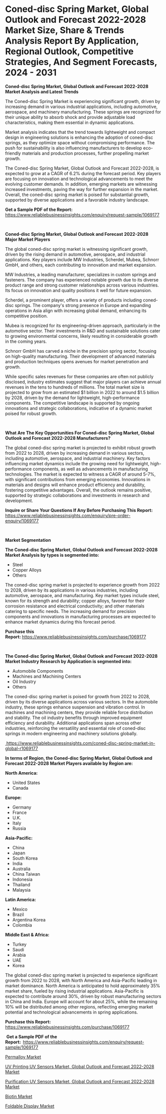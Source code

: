<p><h1>Coned-disc Spring Market, Global Outlook and Forecast 2022-2028 Market Size, Share & Trends Analysis Report By Application, Regional Outlook, Competitive Strategies, And Segment Forecasts, 2024 - 2031</h1></p><p><strong>Coned-disc Spring Market, Global Outlook and Forecast 2022-2028 Market Analysis and Latest Trends</strong></p>
<p><p>The Coned-disc Spring Market is experiencing significant growth, driven by increasing demand in various industrial applications, including automotive, aerospace, and machinery manufacturing. These springs are recognized for their unique ability to absorb shock and provide adjustable load characteristics, making them essential in dynamic applications. </p><p>Market analysis indicates that the trend towards lightweight and compact design in engineering solutions is enhancing the adoption of coned-disc springs, as they optimize space without compromising performance. The push for sustainability is also influencing manufacturers to develop eco-friendly materials and production processes, further propelling market growth.</p><p>The Coned-disc Spring Market, Global Outlook and Forecast 2022-2028, is expected to grow at a CAGR of 6.2% during the forecast period. Key players are focusing on innovation and technological advancements to meet the evolving customer demands. In addition, emerging markets are witnessing increased investments, paving the way for further expansion in the market. Overall, the coned-disc spring market is poised for substantial growth, supported by diverse applications and a favorable industry landscape.</p></p>
<p><strong>Get a Sample PDF of the Report:&nbsp;</strong> <a href="https://www.reliablebusinessinsights.com/enquiry/request-sample/1069177">https://www.reliablebusinessinsights.com/enquiry/request-sample/1069177</a></p>
<p>&nbsp;</p>
<p><strong>Coned-disc Spring Market, Global Outlook and Forecast 2022-2028 Major Market Players</strong></p>
<p><p>The global coned-disc spring market is witnessing significant growth, driven by the rising demand in automotive, aerospace, and industrial applications. Key players include MW Industries, Scherdel, Mubea, Schnorr GmbH, and others, each contributing to innovation and market expansion.</p><p>MW Industries, a leading manufacturer, specializes in custom springs and fasteners. The company has experienced notable growth due to its diverse product range and strong customer relationships across various industries. Its focus on innovation and quality positions it well for future expansion.</p><p>Scherdel, a prominent player, offers a variety of products including coned-disc springs. The company's strong presence in Europe and expanding operations in Asia align with increasing global demand, enhancing its competitive position.</p><p>Mubea is recognized for its engineering-driven approach, particularly in the automotive sector. Their investments in R&D and sustainable solutions cater to growing environmental concerns, likely resulting in considerable growth in the coming years.</p><p>Schnorr GmbH has carved a niche in the precision spring sector, focusing on high-quality manufacturing. Their development of advanced materials and production techniques opens avenues for market penetration and growth.</p><p>While specific sales revenues for these companies are often not publicly disclosed, industry estimates suggest that major players can achieve annual revenues in the tens to hundreds of millions. The total market size is projected to grow from an estimated $1 billion in 2022 to around $1.5 billion by 2028, driven by the demand for lightweight, high-performance components. The competitive landscape is supported by ongoing innovations and strategic collaborations, indicative of a dynamic market poised for robust growth.</p></p>
<p>&nbsp;</p>
<p><strong>What Are The Key Opportunities For Coned-disc Spring Market, Global Outlook and Forecast 2022-2028 Manufacturers?</strong></p>
<p><p>The global coned-disc spring market is projected to exhibit robust growth from 2022 to 2028, driven by increasing demand in various sectors, including automotive, aerospace, and industrial machinery. Key factors influencing market dynamics include the growing need for lightweight, high-performance components, as well as advancements in manufacturing technologies. The market is expected to witness a CAGR of around 5-7%, with significant contributions from emerging economies. Innovations in materials and designs will enhance product efficiency and durability, fostering competitive advantages. Overall, the outlook remains positive, supported by strategic collaborations and investments in research and development.</p></p>
<p><strong>Inquire or Share Your Questions If Any Before Purchasing This Report:</strong> <a href="https://www.reliablebusinessinsights.com/enquiry/pre-order-enquiry/1069177">https://www.reliablebusinessinsights.com/enquiry/pre-order-enquiry/1069177</a></p>
<p>&nbsp;</p>
<p><strong>Market Segmentation</strong></p>
<p><strong>The Coned-disc Spring Market, Global Outlook and Forecast 2022-2028 Market Analysis by types is segmented into:</strong></p>
<p><ul><li>Steel</li><li>Copper Alloys</li><li>Others</li></ul></p>
<p><p>The coned-disc spring market is projected to experience growth from 2022 to 2028, driven by its applications in various industries, including automotive, aerospace, and manufacturing. Key market types include steel, known for its strength and durability; copper alloys, favored for their corrosion resistance and electrical conductivity; and other materials catering to specific needs. The increasing demand for precision components and innovations in manufacturing processes are expected to enhance market dynamics during this forecast period.</p></p>
<p><strong>Purchase this Report:&nbsp;</strong><a href="https://www.reliablebusinessinsights.com/purchase/1069177">https://www.reliablebusinessinsights.com/purchase/1069177</a></p>
<p>&nbsp;</p>
<p><strong>The Coned-disc Spring Market, Global Outlook and Forecast 2022-2028 Market Industry Research by Application is segmented into:</strong></p>
<p><ul><li>Automobile Components</li><li>Machines and Machining Centers</li><li>Oil Industry</li><li>Others</li></ul></p>
<p><p>The coned-disc spring market is poised for growth from 2022 to 2028, driven by its diverse applications across various sectors. In the automobile industry, these springs enhance suspension and vibration control. In machines and machining centers, they provide reliable force distribution and stability. The oil industry benefits through improved equipment efficiency and durability. Additional applications span across other industries, reinforcing the versatility and essential role of coned-disc springs in modern engineering and machinery solutions globally.</p></p>
<p><a href="https://www.reliablebusinessinsights.com/coned-disc-spring-market-in-global-r1069177">&nbsp;https://www.reliablebusinessinsights.com/coned-disc-spring-market-in-global-r1069177</a></p>
<p><strong>In terms of Region, the Coned-disc Spring Market, Global Outlook and Forecast 2022-2028 Market Players available by Region are:</strong></p>
<p>
    <p> <strong> North America: </strong>
        <ul>
            <li>United States</li>
            <li>Canada</li>
        </ul>
        </p> 
    <p> <strong> Europe: </strong>
        <ul>
            <li>Germany</li>
            <li>France</li>
            <li>U.K.</li>
            <li>Italy</li>
            <li>Russia</li>
        </ul>
        </p> 
    <p> <strong> Asia-Pacific: </strong>
        <ul>
            <li>China</li>
            <li>Japan</li>
            <li>South Korea</li>
            <li>India</li>
            <li>Australia</li>
            <li>China Taiwan</li>
            <li>Indonesia</li>
            <li>Thailand</li>
            <li>Malaysia</li>
        </ul>
        </p> 
    <p> <strong> Latin America: </strong>
        <ul>
            <li>Mexico</li>
            <li>Brazil</li>
            <li>Argentina Korea</li>
            <li>Colombia</li>
        </ul>
        </p> 
    <p> <strong> Middle East & Africa: </strong>
        <ul>
            <li>Turkey</li>
            <li>Saudi</li>
            <li>Arabia</li>
            <li>UAE</li>
            <li>Korea</li>
        </ul>
    </p>
    </p>
<p><p>The global coned-disc spring market is projected to experience significant growth from 2022 to 2028, with North America and Asia-Pacific leading in market dominance. North America is anticipated to hold approximately 35% market share, fueled by rising industrial applications. Asia-Pacific is expected to contribute around 30%, driven by robust manufacturing sectors in China and India. Europe will account for about 25%, while the remaining 10% will be distributed among other regions, reflecting emerging market potential and technological advancements in spring applications.</p></p>
<p><strong>Purchase this Report: </strong><a href="https://www.reliablebusinessinsights.com/purchase/1069177">https://www.reliablebusinessinsights.com/purchase/1069177</a></p>
<p>&nbsp;<strong>Get a Sample PDF of the Report:&nbsp;&nbsp;</strong><a href="https://www.reliablebusinessinsights.com/enquiry/request-sample/1069177">https://www.reliablebusinessinsights.com/enquiry/request-sample/1069177</a></p>
<p><strong></strong></p>
<p><p><a href="https://medium.com/@harleywyman28/the-permalloy-market-has-grown-significantly-as-a-result-of-several-important-causes-29aaefec0281">Permalloy Market</a></p><p><a href="https://github.com/SanjidaKhan901/Market-Research-Report-List-1/blob/main/uv-printing-uv-sensors-market-global-outlook-and-forecast-2022-2028-market.md">UV Printing UV Sensors Market, Global Outlook and Forecast 2022-2028 Market</a></p><p><a href="https://github.com/AngelaWalsh696/Market-Research-Report-List-1/blob/main/purification-uv-sensors-market-global-outlook-and-forecast-2022-2028-market.md">Purification UV Sensors Market, Global Outlook and Forecast 2022-2028 Market</a></p><p><a href="https://issuu.com/reportprime-2/docs/biotin-market-size-2030.pptx_49dac566f0686c">Biotin Market</a></p><p><a href="https://medium.com/@bartlakin73/the-global-foldable-display-market-identifies-drivers-restraints-opportunities-and-trends-cec696199cbf">Foldable Display Market</a></p></p>